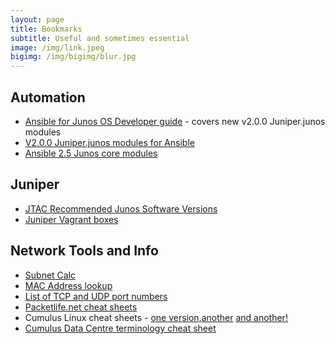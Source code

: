 ```yaml
---
layout: page
title: Bookmarks
subtitle: Useful and sometimes essential
image: /img/link.jpeg
bigimg: /img/bigimg/blur.jpg
---
```


## Automation

* [Ansible for Junos OS Developer guide](https://www.juniper.net/documentation/en_US/junos-ansible/information-products/pathway-pages/junos-ansible.html) - covers new v2.0.0 Juniper.junos modules
* [V2.0.0 Juniper.junos modules for Ansible](https://github.com/Juniper/ansible-junos-stdlib)
* [Ansible 2.5 Junos core modules](http://docs.ansible.com/ansible/latest/modules/list_of_network_modules.html#junos)


## Juniper

* [JTAC Recommended Junos Software Versions](https://kb.juniper.net/InfoCenter/index?page=content&id=KB21476&actp=METADATA)
* [Juniper Vagrant boxes](https://app.vagrantup.com/juniper)

## Network Tools and Info

* [Subnet Calc](http://www.subnet-calculator.com/)
* [MAC Address lookup](https://macvendors.com/)
* [List of TCP and UDP port numbers](https://en.wikipedia.org/wiki/List_of_TCP_and_UDP_port_numbers)
* [Packetlife.net cheat sheets](http://packetlife.net/library/cheat-sheets/)
* Cumulus Linux cheat sheets - [one version,](https://cumulusnetworks.app.box.com/v/linux-cheatsheet)[another](https://drive.google.com/file/d/0B7iknf22mGuyY1lyX2FoVkxIMTQ/view) [and another!](https://cumulusnetworks.com/learn/web-scale-networking-resources/product-collateral/linux-networking-cheat-sheet/)
* [Cumulus Data Centre terminology cheat sheet](https://cumulusnetworks.com/learn/web-scale-networking-resources/guides/networking-terminology-cheat-sheet/)

